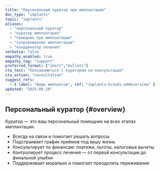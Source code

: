 ```yaml
---
title: "Персональный куратор при имплантации"
doc_type: "implants"
topic: "implants"
aliases:
  - "персональный куратор"
  - "куратор имплантация"
  - "помощник при имплантации"
  - "сопровождение имплантации"
  - "координатор лечения"
verbatim: false
empathy_enabled: true
empathy_tag: "support"
preferred_format: ["short","bullets"]
cta_text: "Познакомиться с куратором на консультации"
cta_action: "consultation"
suggest_refs:
  - { label: "Виды имплантов", ref: "implants-brands.md#overview" }
updated: "2025-09-20"
---
```


## Персональный куратор {#overview}
Куратор — это ваш персональный помощник на всех этапах имплантации.  
- Всегда на связи и помогает решать вопросы  
- Подстраивает график приёмов под вашу жизнь  
- Консультирует по финансам: платежи, льготы, налоговые вычеты  
- Контролирует процесс лечения — от первой консультации до финальной улыбки  
- Поддерживает морально и помогает преодолеть переживания  
